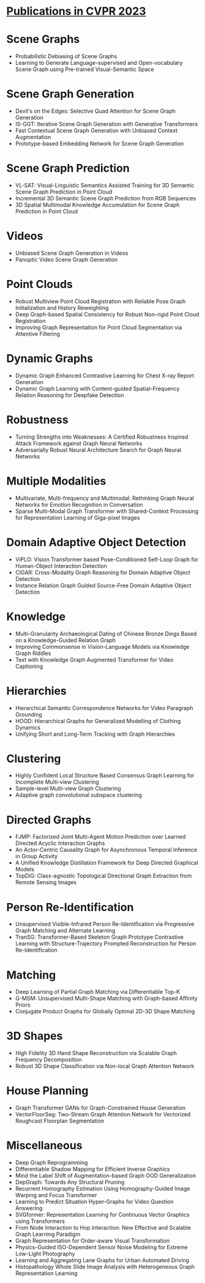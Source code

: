 # [Publications in CVPR 2023](https://cvpr2023.thecvf.com/Conferences/2023/AcceptedPapers)



# Scene Graphs
- Probabilistic Debiasing of Scene Graphs
- Learning to Generate Language-supervised and Open-vocabulary Scene Graph using Pre-trained Visual-Semantic Space



# Scene Graph Generation
- Devil's on the Edges: Selective Quad Attention for Scene Graph Generation
- IS-GGT: Iterative Scene Graph Generation with Generative Transformers
- Fast Contextual Scene Graph Generation with Unbiased Context Augmentation
- Prototype-based Embedding Network for Scene Graph Generation



# Scene Graph Prediction
- VL-SAT: Visual-Linguistic Semantics Assisted Training for 3D Semantic Scene Graph Prediction in Point Cloud
- Incremental 3D Semantic Scene Graph Prediction from RGB Sequences
- 3D Spatial Multimodal Knowledge Accumulation for Scene Graph Prediction in Point Cloud



# Videos
- Unbiased Scene Graph Generation in Videos
- Panoptic Video Scene Graph Generation



# Point Clouds
- Robust Multiview Point Cloud Registration with Reliable Pose Graph Initialization and History Reweighting
- Deep Graph-based Spatial Consistency for Robust Non-rigid Point Cloud Registration
- Improving Graph Representation for Point Cloud Segmentation via Attentive Filtering



# Dynamic Graphs
- Dynamic Graph Enhanced Contrastive Learning for Chest X-ray Report Generation
- Dynamic Graph Learning with Content-guided Spatial-Frequency Relation Reasoning for Deepfake Detection



# Robustness
- Turning Strengths into Weaknesses: A Certified Robustness Inspired Attack Framework against Graph Neural Networks
- Adversarially Robust Neural Architecture Search for Graph Neural Networks



# Multiple Modalities
- Multivariate, Multi-frequency and Multimodal: Rethinking Graph Neural Networks for Emotion Recognition in Conversation
- Sparse Multi-Modal Graph Transformer with Shared-Context Processing for Representation Learning of Giga-pixel Images



# Domain Adaptive Object Detection
- ViPLO: Vision Transformer based Pose-Conditioned Self-Loop Graph for Human-Object Interaction Detection
- CIGAR: Cross-Modality Graph Reasoning for Domain Adaptive Object Detection
- Instance Relation Graph Guided Source-Free Domain Adaptive Object Detection



# Knowledge
- Multi-Granularity Archaeological Dating of Chinese Bronze Dings Based on a Knowledge-Guided Relation Graph
- Improving Commonsense in Vision-Language Models via Knowledge Graph Riddles
- Text with Knowledge Graph Augmented Transformer for Video Captioning



# Hierarchies
- Hierarchical Semantic Correspondence Networks for Video Paragraph Grounding
- HOOD: Hierarchical Graphs for Generalized Modelling of Clothing Dynamics
- Unifying Short and Long-Term Tracking with Graph Hierarchies



# Clustering
- Highly Confident Local Structure Based Consensus Graph Learning for Incomplete Multi-view Clustering
- Sample-level Multi-view Graph Clustering
- Adaptive graph convolutional subspace clustering



# Directed Graphs
- FJMP: Factorized Joint Multi-Agent Motion Prediction over Learned Directed Acyclic Interaction Graphs
- An Actor-Centric Causality Graph for Asynchronous Temporal Inference in Group Activity
- A Unified Knowledge Distillation Framework for Deep Directed Graphical Models
- TopDiG: Class-agnostic Topological Directional Graph Extraction from Remote Sensing Images



# Person Re-Identification
- Unsupervised Visible-Infrared Person Re-Identification via Progressive Graph Matching and Alternate Learning
- TranSG: Transformer-Based Skeleton Graph Prototype Contrastive Learning with Structure-Trajectory Prompted Reconstruction for Person Re-Identification



# Matching
- Deep Learning of Partial Graph Matching via Differentiable Top-K
- G-MSM: Unsupervised Multi-Shape Matching with Graph-based Affinity Priors
- Conjugate Product Graphs for Globally Optimal 2D-3D Shape Matching



# 3D Shapes
- High Fidelity 3D Hand Shape Reconstruction via Scalable Graph Frequency Decomposition
- Robust 3D Shape Classification via Non-local Graph Attention Network



# House Planning
- Graph Transformer GANs for Graph-Constrained House Generation
- VectorFloorSeg: Two-Stream Graph Attention Network for Vectorized Roughcast Floorplan Segmentation



# Miscellaneous
- Deep Graph Reprogramming
- Differentiable Shadow Mapping for Efficient Inverse Graphics
- Mind the Label Shift of Augmentation-based Graph OOD Generalization
- DepGraph: Towards Any Structural Pruning
- Recurrent Homography Estimation Using Homography-Guided Image Warping and Focus Transformer
- Learning to Predict Situation Hyper-Graphs for Video Question Answering
- SVGformer: Representation Learning for Continuous Vector Graphics using Transformers
- From Node Interaction to Hop Interaction: New Effective and Scalable Graph Learning Paradigm
- Graph Representation for Order-aware Visual Transformation
- Physics-Guided ISO-Dependent Sensor Noise Modeling for Extreme Low-Light Photography
- Learning and Aggregating Lane Graphs for Urban Automated Driving
- Histopathology Whole Slide Image Analysis with Heterogeneous Graph Representation Learning